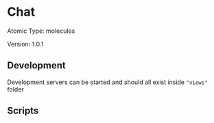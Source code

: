 # Chat

Atomic Type: molecules

Version: 1.0.1

## Development

Development servers can be started and should all exist inside `"views"` folder

## Scripts

